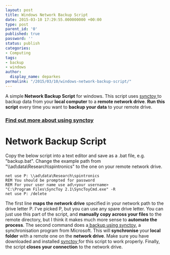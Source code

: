 ```yaml
---
layout: post
title: Windows Network Backup Script
date: 2015-03-10 17:29:55.000000000 +00:00
type: post
parent_id: '0'
published: true
password: ''
status: publish
categories:
- Computing
tags:
- backup
- windows
author:
  display_name: deparkes
permalink: "/2015/03/10/windows-network-backup-script/"
---
```

A simple<strong> Network Backup Script</strong> for windows.
This script uses <a title="Synctoy Automatic Backup" href="{{site.baseurl}}/2015/01/07/automatic-backup-synctoy/">synctoy </a>to backup data from your<strong> local computer</strong> to a <strong>remote network drive</strong>.
<strong>Run this script</strong> every time you want to <strong>backup your data</strong> to your remote drive.
<h3><a title="Synctoy Automatic Backup" href="{{site.baseurl}}/2015/01/07/automatic-backup-synctoy/">Find out more about using synctoy</a></h3>
<h1>Network Backup Script</h1>
Copy the below script into a text editor and save as a .bat file, e.g. "backup.bat".
Change the example path from "\\ad\data\Research\spintronics" to the one on your remote network drive.

```
net use P: \\ad\data\Research\spintronics
REM You should be prompted for password
REM For your user name use ad\<your username>
"C:\Program Files\SyncToy 2.1\SyncToyCmd.exe" -R
net use P: /delete
```

The first line <strong>maps the network drive</strong> specified in your network path to the drive letter P. I've picked P, but you can use any spare drive letter.
You can just use this part of the script, and <strong>manually copy across your files</strong> to the remote directory, but I think it makes much more sense to <strong>automate the process</strong>.
The second command does a<a title="Synctoy Automatic Backup" href="{{site.baseurl}}/2015/01/07/automatic-backup-synctoy/"> backup using synctoy</a>, a synchronisation program from Microsoft. This will<strong> synchronise</strong> your<strong> local folder</strong> with a remote one on the <strong>network drive</strong>.
Make sure you have downloaded and installed <a href="http://www.microsoft.com/en-gb/download/details.aspx?id=15155">synctoy </a>for this script to work properly.
Finally, the script <strong>closes your connection</strong> to the network drive.
